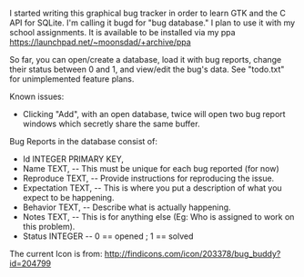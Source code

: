 I started writing this graphical bug tracker in order to learn GTK and the C API for SQLite.
I'm calling it bugd for "bug database." I plan to use it with my school assignments.
It is available to be installed via my ppa <https://launchpad.net/~moonsdad/+archive/ppa>

So far, you can open/create a database, load it with bug reports, change their status
between 0 and 1, and view/edit the bug's data. See "todo.txt" for unimplemented feature plans.

Known issues:
<ul>
    <li>Clicking "Add", with an open database, twice will open two bug report windows which secretly share the same buffer.</li>
</ul>

Bug Reports in the database consist of:
<ul>
    <li> Id INTEGER PRIMARY KEY,</li>
    <li> Name TEXT,          -- This must be unique for each bug reported (for now)</li>
    <li> Reproduce TEXT,     -- Provide instructions for reproducing the issue.</li>
    <li> Expectation TEXT,   -- This is where you put a description of what you expect to be happening.</li>
    <li> Behavior TEXT,      -- Describe what is actually happening.</li>
    <li> Notes TEXT,         -- This is for anything else (Eg: Who is assigned to work on this problem).</li>
    <li> Status INTEGER      -- 0 == opened ; 1 == solved</li>
</ul>

The current Icon is from:
http://findicons.com/icon/203378/bug_buddy?id=204799